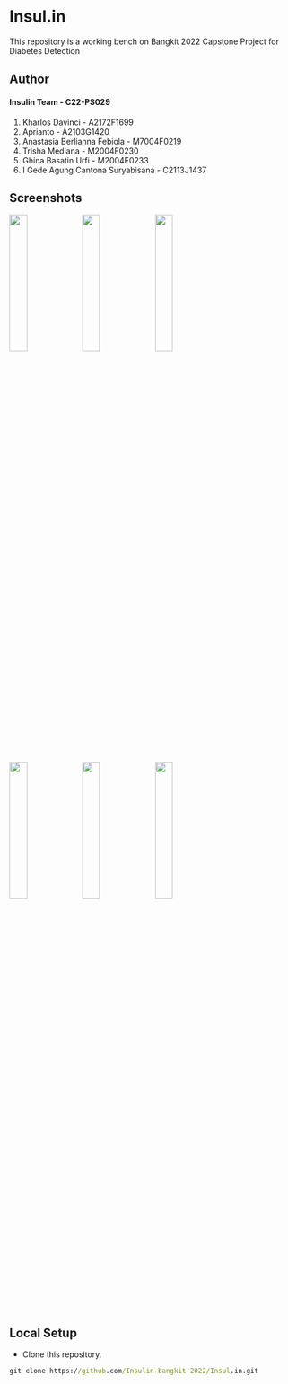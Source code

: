 # Insul.in
This repository is a working bench on Bangkit 2022 Capstone Project for Diabetes Detection

## Author
#### Insulin Team - C22-PS029  
1. Kharlos Davinci - A2172F1699  
2. Aprianto - A2103G1420  
3. Anastasia Berlianna Febiola - M7004F0219  
4. Trisha Mediana - M2004F0230  
5. Ghina Basatin Urfi - M2004F0233  
6. I Gede Agung Cantona Suryabisana - C2113J1437  

## Screenshots
[<img src="screenshots/screenshot_login" width="25%" />](screenshots/screenshot_login.png)
[<img src="screenshots/screenshot_home" width="25%" />](screenshots/screenshot_home.png)
[<img src="screenshots/screenshot_detection" width="25%" />](screenshots/screenshot_detection.png)
[<img src="screenshots/screenshot_article" width="25%" />](screenshots/screenshot_article.png)
[<img src="screenshots/screenshot_history" width="25%" />](screenshots/screenshot_history.png)
[<img src="screenshots/screenshot_profile" width="25%" />](screenshots/screenshot_profile.png)

## Local Setup
* Clone this repository.
```cmd
git clone https://github.com/Insulin-bangkit-2022/Insul.in.git
```
